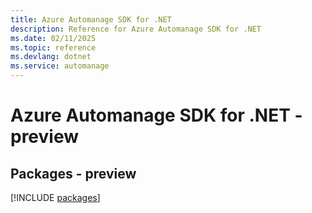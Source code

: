```yaml
---
title: Azure Automanage SDK for .NET
description: Reference for Azure Automanage SDK for .NET
ms.date: 02/11/2025
ms.topic: reference
ms.devlang: dotnet
ms.service: automanage
---
```

# Azure Automanage SDK for .NET - preview
## Packages - preview
[!INCLUDE [packages](automanage-index.md)]